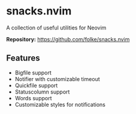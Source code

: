# snacks.nvim

A collection of useful utilities for Neovim

**Repository:** <https://github.com/folke/snacks.nvim>

## Features

- Bigfile support
- Notifier with customizable timeout
- Quickfile support
- Statuscolumn support
- Words support
- Customizable styles for notifications
